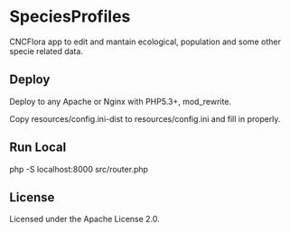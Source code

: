 # SpeciesProfiles

CNCFlora app to edit and mantain ecological, population and some other specie related data.

## Deploy

Deploy to any Apache or Nginx with PHP5.3+, mod\_rewrite.

Copy resources/config.ini-dist to resources/config.ini and fill in properly.

## Run Local

  php -S localhost:8000 src/router.php


## License

Licensed under the Apache License 2.0.

